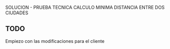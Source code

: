SOLUCION - PRUEBA TECNICA CALCULO MINIMA DISTANCIA ENTRE DOS CIUDADES

TODO
----

Empiezo con las modificaciones para el cliente


 
